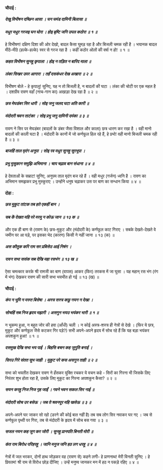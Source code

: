 #### चौपाई :

##### देखु विभीषन दच्छिन आसा । घन घमंड दामिनी बिलासा ॥
##### मधुर मधुर गरजइ घन घोरा । होइ बृष्टि जनि उपल कठोरा ॥ १ ॥

हे विभीषण! दक्षिण दिशा की ओर देखो, बादल कैसा घुमड़ रहा है और बिजली चमक रही है । भयानक बादल मीठे-मीठे (हल्के-हल्के) स्वर से गरज रहा है । कहीं कठोर ओलों की वर्षा न हो! ॥ १ ॥

##### कहत विभीषन सुनहू कृपाला । होइ न तड़ित न बारिद माला ॥
##### लंका सिखर उपर आगारा । तहँ दसकंधर देख अखारा ॥ २ ॥

विभीषण बोले - हे कृपालु! सुनिए, यह न तो बिजली है, न बादलों की घटा । लंका की चोटी पर एक महल है । दशग्रीव रावण वहाँ (नाच-गान का) अखाड़ा देख रहा है ॥ २ ॥

##### छत्र मेघडंबर सिर धारी । सोइ जनु जलद घटा अति कारी ॥
##### मंदोदरी श्रवन ताटंका । सोइ प्रभु जनु दामिनी दमंका ॥ ३ ॥

रावण ने सिर पर मेघडंबर (बादलों के डंबर जैसा विशाल और काला) छत्र धारण कर रखा है । वही मानो बादलों की काली घटा है । मंदोदरी के कानों में जो कर्णफूल हिल रहे हैं, हे प्रभो! वही मानो बिजली चमक रही है ॥ ३ ॥

##### बाजहिं ताल मृदंग अनूपा । सोइ रव मधुर सुनहू सुरभूपा ।
##### प्रभु मुसुकान समुझि अभिमाना । चाप चढ़ाव बान संधाना ॥ ४ ॥

हे देवताओं के सम्राट! सुनिए, अनुपम ताल मृदंग बज रहे हैं । वही मधुर (गर्जन) ध्वनि है । रावण का अभिमान समझकर प्रभु मुस्कुराए । उन्होंने धनुष चढ़ाकर उस पर बाण का सन्धान किया ॥ ४ ॥

#### दोहा :

##### छत्र मुकुट तांटक तब हते एकहीं बान ।
##### सब कें देखत महि परे मरमु न कोऊ जान ॥ १३ क ॥

और एक ही बाण से (रावण के) छत्र-मुकुट और (मंदोदरी के) कर्णफूल काट गिराए । सबके देखते-देखते वे जमीन पर आ पड़े, पर इसका भेद (कारण) किसी ने नहीं जाना ॥ १३ (क) ॥

##### अस कौतुक करि राम सर प्रबिसेउ आई निषंग ।
##### रावन सभा ससंक सब देखि महा रसभंग ॥ १३ ख ॥

ऐसा चमत्कार करके श्री रामजी का बाण (वापस) आकर (फिर) तरकस में जा घुसा । यह महान् रस भंग (रंग में भंग) देखकर रावण की सारी सभा भयभीत हो गई ॥ १३ (ख) ॥

#### चौपाई :

##### कंप न भूमि न मरुत बिसेषा । अस्त्र सस्त्र कछु नयन न देखा ।
##### सोचहिं सब निज हृदय मझारी । असगुन भयउ भयंकर भारी ॥ १ ॥

न भूकम्प हुआ, न बहुत जोर की हवा (आँधी) चली । न कोई अस्त्र-शस्त्र ही नेत्रों से देखे । (फिर ये छत्र, मुकुट और कर्णफूल जैसे कटकर गिर पड़े?) सभी अपने-अपने हृदय में सोच रहे हैं कि यह बड़ा भयंकर अपशकुन हुआ! ॥ १ ॥

##### दसमुख देखि सभा भय पाई । बिहसि बचन कह जुगुति बनाई ।
##### सिरउ गिरे संतत सुभ जाही । मुकुट परे कस असगुन ताही ॥ २ ॥

सभा को भयतीत देखकर रावण ने हँसकर युक्ति रचकर ये वचन कहे - सिरों का गिरना भी जिसके लिए निरंतर शुभ होता रहा है, उसके लिए मुकुट का गिरना अपशकुन कैसा? ॥ २ ॥

##### सयन करहु निज निज गृह जाईं । गवने भवन सकल सिर नाई ॥
##### मंदोदरी सोच उर बसेऊ । जब ते श्रवनपूर महि खसेऊ ॥ ३ ॥

अपने-अपने घर जाकर सो रहो (डरने की कोई बात नहीं है) तब सब लोग सिर नवाकर घर गए । जब से कर्णफूल पृथ्वी पर गिरा, तब से मंदोदरी के हृदय में सोच बस गया ॥ ३ ॥

##### सजल नयन कह जुग कर जोरी । सुनहु प्रानपति बिनती मोरी ॥
##### कंत राम बिरोध परिहरहू । जानि मनुज जनि हठ लग धरहू ॥ ४ ॥

नेत्रों में जल भरकर, दोनों हाथ जोड़कर वह (रावण से) कहने लगी- हे प्राणनाथ! मेरी विनती सुनिए । हे प्रियतम! श्री राम से विरोध छोड़ दीजिए । उन्हें मनुष्य जानकर मन में हठ न पकड़े रहिए ॥ ४ ॥